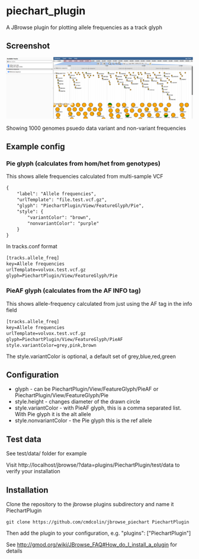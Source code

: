 # piechart_plugin

A JBrowse plugin for plotting allele frequencies as a track glyph


## Screenshot

![](img/t11.png)

Showing 1000 genomes psuedo data variant and non-variant frequencies


## Example config


### Pie glyph (calculates from hom/het from genotypes)

This shows allele frequencies calculated from multi-sample VCF

    {
        "label": "Allele frequencies",
        "urlTemplate": "file.test.vcf.gz",
        "glyph": "PiechartPlugin/View/FeatureGlyph/Pie",
        "style": {
            "variantColor": "brown",
            "nonvariantColor": "purple"
        }
    }

In tracks.conf format

    [tracks.allele_freq]
    key=Allele frequencies
    urlTemplate=volvox.test.vcf.gz
    glyph=PiechartPlugin/View/FeatureGlyph/Pie


### PieAF glyph (calculates from the AF INFO tag)

This shows allele-frequency calculated from just using the AF tag in the info field

    [tracks.allele_freq]
    key=Allele frequencies
    urlTemplate=volvox.test.vcf.gz
    glyph=PiechartPlugin/View/FeatureGlyph/PieAF
    style.variantColor=grey,pink,brown

The style.variantColor is optional, a default set of grey,blue,red,green


## Configuration


- glyph - can be PiechartPlugin/View/FeatureGlyph/PieAF or PiechartPlugin/View/FeatureGlyph/Pie
- style.height - changes diameter of the drawn circle
- style.variantColor - with PieAF glyph, this is a comma separated list. With Pie glyph it is the alt allele
- style.nonvariantColor - the Pie glyph this is the ref allele

## Test data

See test/data/ folder for example

Visit http://localhost/jbrowse/?data=plugins/PiechartPlugin/test/data to verify your installation

## Installation

Clone the repository to the jbrowse plugins subdirectory and name it PiechartPlugin

    git clone https://github.com/cmdcolin/jbrowse_piechart PiechartPlugin

Then add the plugin to your configuration, e.g. "plugins": ["PiechartPlugin"]

See http://gmod.org/wiki/JBrowse_FAQ#How_do_I_install_a_plugin for details
